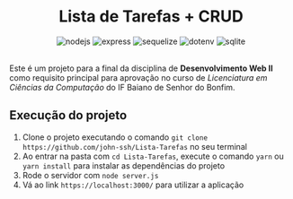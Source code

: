 <h1 align="center">Lista de Tarefas + CRUD</h1>
<div align="center">
	<img alt="nodejs" src="https://img.shields.io/badge/Node.js-393?logo=nodedotjs&logoColor=fff&style=flat">
	<img alt="express" src="https://img.shields.io/badge/Express-000?logo=express&logoColor=fff&style=flat">
	<img alt="sequelize" src="https://img.shields.io/badge/Sequelize-52B0E7?logo=sequelize&logoColor=fff&style=flat">
	<img alt="dotenv" src="https://img.shields.io/badge/.ENV-ECD53F?logo=dotenv&logoColor=000&style=flat">
	<img alt="sqlite" src="https://img.shields.io/badge/SQLite-003B57?logo=sqlite&logoColor=fff&style=flat">
	<br><br>
</div>

Este é um projeto para a final da disciplina de **Desenvolvimento Web II** como requisito principal para aprovação no curso de _Licenciatura em Ciências da Computação_ do IF Baiano de Senhor do Bonfim.

## Execução do projeto
1. Clone o projeto executando o comando `git clone https://github.com/john-ssh/Lista-Tarefas` no seu terminal
2. Ao entrar na pasta com `cd Lista-Tarefas`, execute o comando `yarn` ou `yarn install` para instalar as dependências do projeto
3. Rode o servidor com `node server.js`
4. Vá ao link `https://localhost:3000/` para utilizar a aplicação

<div><br></div>

<!-- > [!NOTE] -->
<!-- > As informações do banco de dados precisam ser inseridas em um arquivo `.env`! Utilize o arquivo `.env.example` como base para a criação do arquivo `.env` para que a conexão do banco seja feita sem problemas.  -->
